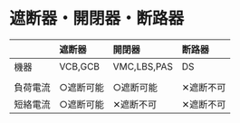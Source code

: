 # 遮断器・開閉器・断路器

||遮断器|開閉器|断路器|
|:--|:--|:--|:--|
|機器|VCB,GCB|VMC,LBS,PAS|DS|
|||||
|負荷電流|○遮断可能|○遮断可能|✕遮断不可|
|短絡電流|○遮断可能|✕遮断不可|✕遮断不可|

